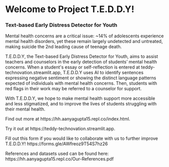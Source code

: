 <h1>Welcome to Project T.E.D.D.Y!</h1>
<h3>Text-based Early Distress Detector for Youth</h3>
<p>Mental health concerns are a critical issue: ~14% of adolescents experience mental health disorders, yet these remain largely undetected and untreated, making suicide the 2nd leading cause of teenage death.</p>
<p>T.E.D.D.Y, the Text-based Early Distress Detector for Youth, aims to assist teachers and counselors in the early detection of students’ mental health concerns. When a student's essay or self-reflection is entered at teddy-technovation.streamlit.app, T.E.D.D.Y uses AI to identify sentences expressing negative sentiment or showing the distinct language patterns expected of individuals with mental health concerns. Then, students with red flags in their work may be referred to a counselor for support.</p>
<p>With T.E.D.D.Y, we hope to make mental health support more accessible and less stigmatized, and to improve the lives of students struggling with their mental health.</p>
<p>Find out more at https://hh.aanyagupta15.repl.co/index.html.</p>
<p>Try it out at https://teddy-technovation.streamlit.app.</p>
<p>Fill out this form if you would like to collaborate with us to further improve T.E.D.D.Y! https://forms.gle/AWfreoz9T54S7hz26</p>
<p>References and datasets used can be found here: https://hh.aanyagupta15.repl.co/Our-References.pdf</p>
